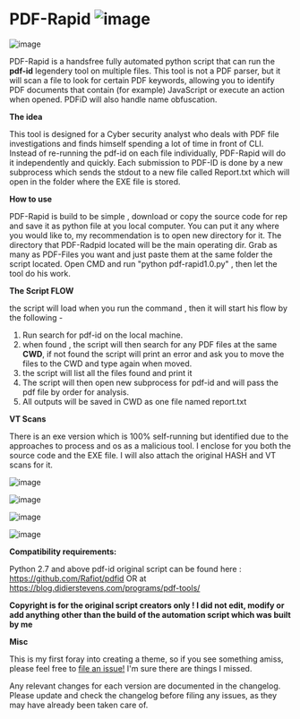 # PDF-Rapid ![image](https://user-images.githubusercontent.com/89847158/152180139-ed977a1d-c66c-4242-b4a9-a087eed931af.png)

![image](https://user-images.githubusercontent.com/89847158/152192610-7f2410c1-d7e2-47b5-8024-3943a82a030b.png)


PDF-Rapid is a handsfree fully automated python script that can run the **pdf-id** legendery tool on multiple files.
This tool is not a PDF parser, but it will scan a file to look for certain PDF keywords, allowing you to identify PDF documents that contain (for example) JavaScript or execute an action when opened. PDFiD will also handle name obfuscation.

**The idea**

This tool is designed for a Cyber security analyst who deals with PDF file investigations and finds himself spending a lot of time in front of CLI.
Instead of re-running the pdf-id on each file individually, PDF-Rapid will do it independently and quickly. Each submission to PDF-ID is done by a new subprocess which sends the stdout to a new file called Report.txt which will open in the folder where the EXE file is stored.

**How to use**

PDF-Rapid is build to be simple , download or copy the source code for rep and save it as python file at you local computer.
You can put it any where you would like to, my recommendation is to open new directory for it. 
The directory that PDF-Radpid located will be the main operating dir.
Grab as many as PDF-Files you want and just paste them at the same folder the script located.
Open CMD and run "python pdf-rapid1.0.py" , then let the tool do his work.

**The Script FLOW**

the script will load when you run the command , then it will start his flow by the following -
1. Run search for pdf-id on the local machine.
2. when found , the script will then search for any PDF files at the same **CWD**, if not found the script will print an error and ask you to move the files to the CWD and type again when moved.
3. the script will list all the files found and print it
4. The script will then open new subprocess for pdf-id and will pass the pdf file by order for analysis.
5. All outputs will be saved in CWD as one file named report.txt

**VT Scans**

There is an exe version which is 100% self-running but identified due to the approaches to process and os as a malicious tool. I enclose for you both the source code and the EXE file.
I will also attach the original HASH and VT scans for it.

![image](https://user-images.githubusercontent.com/89847158/152184645-636c59ef-a575-4e8e-b0a1-b8c139bf1605.png)

![image](https://user-images.githubusercontent.com/89847158/152184796-36323055-82f9-4dd8-8cde-91d88d9e10ac.png)

![image](https://user-images.githubusercontent.com/89847158/152189875-805e3c26-ffbf-4639-a3f6-6aad9a6ed1e1.png)

![image](https://user-images.githubusercontent.com/89847158/152192124-deb68a62-9fce-48dd-84dd-d2299128b5e9.png)



**Compatibility requirements:**

Python 2.7 and above
pdf-id original script can be found here : 
https://github.com/Rafiot/pdfid OR at https://blog.didierstevens.com/programs/pdf-tools/


**Copyright is for the original script creators only ! I did not edit, modify or add anything other than the build of the automation script which was built by me**


**Misc**

This is my first foray into creating a theme, so if you see something amiss, please feel free to [file an issue!](https://github.com/R4wraith/PDF-Rapid/issues) I'm sure there are things I missed.

Any relevant changes for each version are documented in the changelog. Please update and check the changelog before filing any issues, as they may have already been taken care of.

